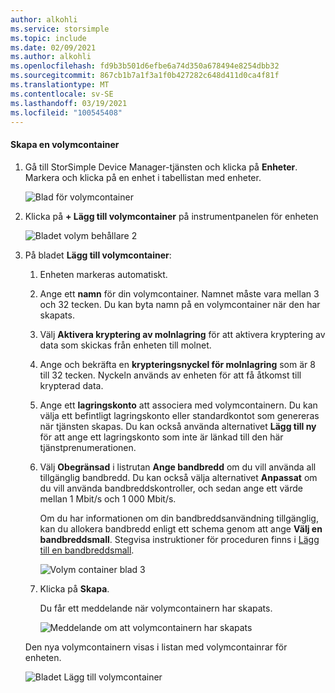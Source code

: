 ```yaml
---
author: alkohli
ms.service: storsimple
ms.topic: include
ms.date: 02/09/2021
ms.author: alkohli
ms.openlocfilehash: fd9b3b501d6efbe6a74d350a678494e8254dbb32
ms.sourcegitcommit: 867cb1b7a1f3a1f0b427282c648d411d0ca4f81f
ms.translationtype: MT
ms.contentlocale: sv-SE
ms.lasthandoff: 03/19/2021
ms.locfileid: "100545408"
---
```

#### <a name="to-create-a-volume-container"></a>Skapa en volymcontainer

1. Gå till StorSimple Device Manager-tjänsten och klicka på **Enheter**. Markera och klicka på en enhet i tabellistan med enheter. 

    ![Blad för volymcontainer](./media/storsimple-8000-create-volume-container/create-volume-container-01.png)

2. Klicka på **+ Lägg till volymcontainer** på instrumentpanelen för enheten

    ![Bladet volym behållare 2](./media/storsimple-8000-create-volume-container/create-volume-container-02.png)

3. På bladet **Lägg till volymcontainer**:
   
   1. Enheten markeras automatiskt.
   2. Ange ett **namn** för din volymcontainer. Namnet måste vara mellan 3 och 32 tecken. Du kan byta namn på en volymcontainer när den har skapats.
   3. Välj **Aktivera kryptering av molnlagring** för att aktivera kryptering av data som skickas från enheten till molnet.
   4. Ange och bekräfta en **krypteringsnyckel för molnlagring** som är 8 till 32 tecken. Nyckeln används av enheten för att få åtkomst till krypterad data.
   5. Ange ett **lagringskonto** att associera med volymcontainern. Du kan välja ett befintligt lagringskonto eller standardkontot som genereras när tjänsten skapas. Du kan också använda alternativet **Lägg till ny** för att ange ett lagringskonto som inte är länkad till den här tjänstprenumerationen.
   6. Välj **Obegränsad** i listrutan **Ange bandbredd** om du vill använda all tillgänglig bandbredd. Du kan också välja alternativet **Anpassat** om du vill använda bandbreddskontroller, och sedan ange ett värde mellan 1 Mbit/s och 1 000 Mbit/s.
   
      Om du har informationen om din bandbreddsanvändning tillgänglig, kan du allokera bandbredd enligt ett schema genom att ange **Välj en bandbreddsmall**. Stegvisa instruktioner för proceduren finns i [Lägg till en bandbreddsmall](../articles/storsimple/storsimple-8000-manage-bandwidth-templates.md#add-a-bandwidth-template).

      ![Volym container blad 3](./media/storsimple-8000-create-volume-container/create-volume-container-06-b.png)<!--New graphic. Source: add-volume-container-bw-setting.-->

   7. Klicka på **Skapa**.

        <!--![Volume container blade 4](./media/storsimple-8000-create-volume-container/create-volume-container-06.png)-->
   
       Du får ett meddelande när volymcontainern har skapats.

       ![Meddelande om att volymcontainern har skapats](./media/storsimple-8000-create-volume-container/create-volume-container-08.png)

   Den nya volymcontainern visas i listan med volymcontainrar för enheten.

   ![Bladet Lägg till volymcontainer](./media/storsimple-8000-create-volume-container/create-volume-container-09.png)
